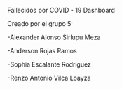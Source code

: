 Fallecidos por COVID - 19 Dashboard 

Creado por el grupo 5:


  -Alexander Alonso Sirlupu Meza
  
  
  -Anderson Rojas Ramos
  
  
  -Sophia Escalante Rodriguez
  
  
  -Renzo Antonio Vilca Loayza
